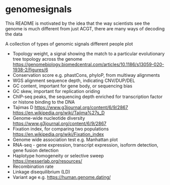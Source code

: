# genomesignals

This README is motivated by the idea that the way scientists see the genome is much different from just ACGT, there are many ways of decoding the data

A collection of types of genomic signals different people plot

- Topology weight, a signal showing the match to a particular evolutionary tree topology across the genome https://genomebiology.biomedcentral.com/articles/10.1186/s13059-020-1938-2/figures/6
- Conservation score e.g. phastCons, phyloP, from multiway alignments
- WGS alignment sequence depth, indicating CNV/DUP/DEL
- GC content, important for gene body, or sequencing bias
- GC skew, important for replication oriding
- ChIP-seq peaks, the sequencing depth enriched for transcription factor or histone binding to the DNA
- Tajimas D https://www.g3journal.org/content/6/9/2867 https://en.wikipedia.org/wiki/Tajima%27s_D
- Genome-wide nucleotide diversity https://www.g3journal.org/content/6/9/2867
- Fixation index, for comparing two populations https://en.wikipedia.org/wiki/Fixation_index
- Genome wide association test e.g. Manhattan plot
- RNA-seq - gene expression, transcript expression, isoform detection, gene fusion detection
- Haplotype homogeneity or selective sweep https://messerlab.org/resources/
- Recombination rate
- Linkage disequilibrium (LD)
- Variant age e.g. https://human.genome.dating/
